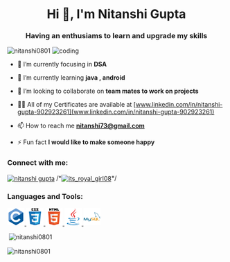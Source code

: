 <h1 align="center">Hi 👋, I'm Nitanshi Gupta</h1>
<h3 align="center">Having an enthusiams to learn and upgrade my skills</h3>
<img  align ="right" alt="coding" width="400" src="https://cdn.dribbble.com/users/4055494/screenshots/15215756/media/d2b66c4ca0192aa26d103448b3d1518b.gif">
<p align="left"> <img src="https://komarev.com/ghpvc/?username=nitanshi0801&label=Profile%20views&color=0e75b6&style=flat" alt="nitanshi0801" /> </p>

- 🔭 I’m currently focusing in **DSA**

- 🌱 I’m currently learning **java , android**

- 👯 I’m looking to collaborate on **team mates to work on projects**

- 👨‍💻 All of my Certificates are available at [www.linkedin.com/in/nitanshi-gupta-902923261](www.linkedin.com/in/nitanshi-gupta-902923261)

- 📫 How to reach me **nitanshi73@gmail.com**

- ⚡ Fun fact **I would like to make someone happy**

<h3 align="left">Connect with me:</h3>
<p align="left">
<a href="https://linkedin.com/in/nitanshi gupta" target="blank"><img align="center" src="https://raw.githubusercontent.com/rahuldkjain/github-profile-readme-generator/master/src/images/icons/Social/linked-in-alt.svg" alt="nitanshi gupta" height="30" width="40" /></a>
/*<a href="https://instagram.com/its_royal_girl08" target="blank"><img align="center" src="https://raw.githubusercontent.com/rahuldkjain/github-profile-readme-generator/master/src/images/icons/Social/instagram.svg" alt="its_royal_girl08" height="30" width="40" /></a>*/
</p>

<h3 align="left">Languages and Tools:</h3>
<p align="left"> <a href="https://aws.amazon.com" target="_blank" rel="noreferrer">  <a href="https://www.cprogramming.com/" target="_blank" rel="noreferrer"> <img src="https://raw.githubusercontent.com/devicons/devicon/master/icons/c/c-original.svg" alt="c" width="40" height="40"/> </a> <a href="https://www.w3schools.com/css/" target="_blank" rel="noreferrer"> <img src="https://raw.githubusercontent.com/devicons/devicon/master/icons/css3/css3-original-wordmark.svg" alt="css3" width="40" height="40"/> </a> <a href="https://www.w3.org/html/" target="_blank" rel="noreferrer"> <img src="https://raw.githubusercontent.com/devicons/devicon/master/icons/html5/html5-original-wordmark.svg" alt="html5" width="40" height="40"/> </a> <a href="https://www.java.com" target="_blank" rel="noreferrer"> <img src="https://raw.githubusercontent.com/devicons/devicon/master/icons/java/java-original.svg" alt="java" width="40" height="40"/> </a> <a href="https://www.mysql.com/" target="_blank" rel="noreferrer"> <img src="https://raw.githubusercontent.com/devicons/devicon/master/icons/mysql/mysql-original-wordmark.svg" alt="mysql" width="40" height="40"/> </a> </p>

<p>&nbsp;<img align="center" src="https://github-readme-stats.vercel.app/api?username=nitanshi0801&show_icons=true&locale=en" alt="nitanshi0801" /></p>

<p><img align="center" src="https://github-readme-streak-stats.herokuapp.com/?user=nitanshi0801&" alt="nitanshi0801" /></p>

